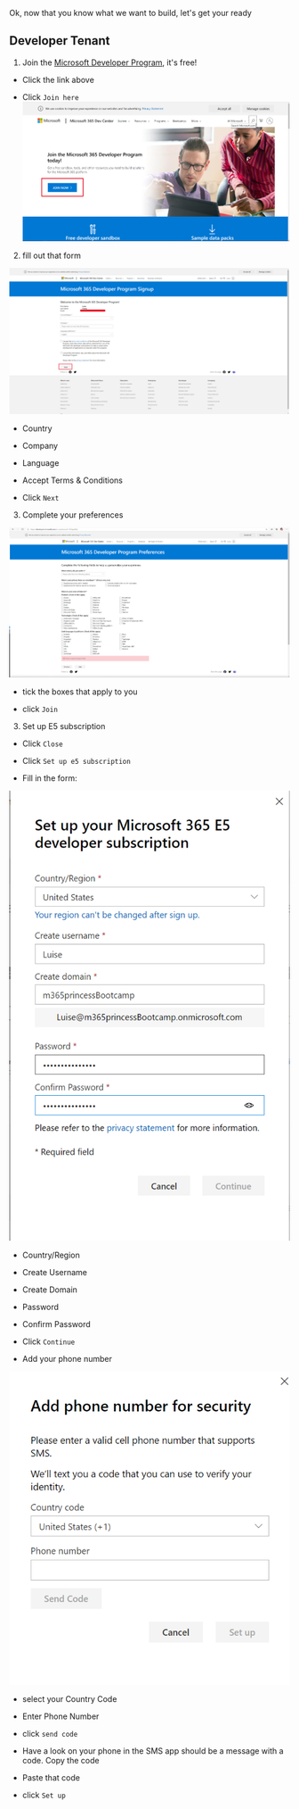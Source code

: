 Ok, now that you know what we want to build, let's get your ready 

## Developer Tenant

1. Join the [Microsoft Developer Program](https://developer.microsoft.com/en-us/microsoft-365/dev-program), it's free!

* Click the link above

* Click `Join here` ![Join here](https://github.com/LuiseFreese/M365BootCamp/blob/main/images/join.png "Join here")

2. fill out that form

![Join here](https://github.com/LuiseFreese/M365BootCamp/blob/main/images/welcome.png "welcome")
  
* Country
* Company
* Language  

* Accept Terms & Conditions
* Click `Next`

3. Complete your preferences

![Complete your preferences](https://github.com/LuiseFreese/M365BootCamp/blob/main/images/complete.png "complete")

* tick the boxes that apply to you

* click `Join`

3. Set up E5 subscription

* Click `Close`

* Click `Set up e5 subscription`

* Fill in the form: 

![E5 Subscription](https://github.com/LuiseFreese/M365BootCamp/blob/main/images/e5subscription.png "e5 subscription")

  * Country/Region

  * Create Username

  * Create Domain

  * Password

  * Confirm Password

  * Click `Continue`

* Add your phone number

![Add phone](https://github.com/LuiseFreese/M365BootCamp/blob/main/images/addphone.png "Add yhour phone number")

  * select your Country Code

  * Enter Phone Number
  
  * click `send code`
  
  * Have a look on your phone in the SMS app should be a message with a code. Copy the code
  
  * Paste that code 

  * click `Set up`
